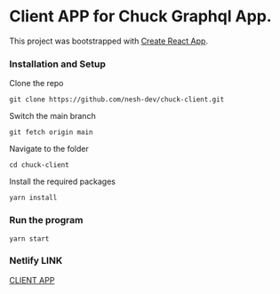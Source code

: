 # Client APP for Chuck Graphql App.

This project was bootstrapped with [Create React App](https://github.com/facebook/create-react-app).

### Installation and Setup 
Clone the repo

`git clone https://github.com/nesh-dev/chuck-client.git`

Switch the main branch 

`git fetch origin main`

Navigate to the folder

`cd chuck-client`

Install the required packages

`yarn install`

### Run the program 

 `yarn start`

### Netlify LINK
[CLIENT APP ](https://chucky-client.netlify.app/)
